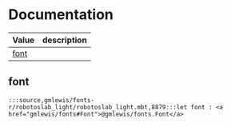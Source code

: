 # Documentation
|Value|description|
|---|---|
|[font](#font)||

## font

```moonbit
:::source,gmlewis/fonts-r/robotoslab_light/robotoslab_light.mbt,8879:::let font : <a href="gmlewis/fonts#Font">@gmlewis/fonts.Font</a>
```

